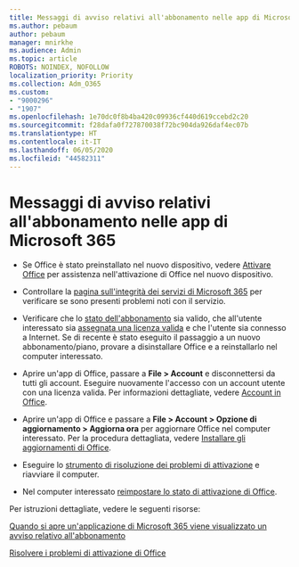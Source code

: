 ```yaml
---
title: Messaggi di avviso relativi all'abbonamento nelle app di Microsoft 365
ms.author: pebaum
author: pebaum
manager: mnirkhe
ms.audience: Admin
ms.topic: article
ROBOTS: NOINDEX, NOFOLLOW
localization_priority: Priority
ms.collection: Adm_O365
ms.custom:
- "9000296"
- "1907"
ms.openlocfilehash: 1e70dc0f8b4ba420c09936cf440d619ccebd2c20
ms.sourcegitcommit: f28dafa0f727870038f72bc904da926daf4ec07b
ms.translationtype: HT
ms.contentlocale: it-IT
ms.lasthandoff: 06/05/2020
ms.locfileid: "44582311"
---
```

# <a name="subscription-notice-messages-in-microsoft-365-apps"></a>Messaggi di avviso relativi all'abbonamento nelle app di Microsoft 365

- Se Office è stato preinstallato nel nuovo dispositivo, vedere [Attivare Office](https://support.office.com/article/activate-office-5bd38f38-db92-448b-a982-ad170b1e187e) per assistenza nell'attivazione di Office nel nuovo dispositivo.

- Controllare la [pagina sull'integrità dei servizi di Microsoft 365](https://docs.microsoft.com/office365/enterprise/view-service-health) per verificare se sono presenti problemi noti con il servizio.

- Verificare che lo [stato dell'abbonamento](https://support.office.com/article/unlicensed-product-and-activation-errors-in-office-0d23d3c0-c19c-4b2f-9845-5344fedc4380#bkmk_checksubscription) sia valido, che all'utente interessato sia [assegnata una licenza valida](https://support.office.com/article/997596B5-4173-4627-B915-36ABAC6786DC?wt.mc_id=Alchemy_ClientDIA) e che l'utente sia connesso a Internet. Se di recente è stato eseguito il passaggio a un nuovo abbonamento/piano, provare a disinstallare Office e a reinstallarlo nel computer interessato.

- Aprire un'app di Office, passare a **File > Account** e disconnettersi da tutti gli account. Eseguire nuovamente l'accesso con un account utente con una licenza valida. Per informazioni dettagliate, vedere [Account in Office](https://support.office.com/article/accounts-in-office-628ea040-f265-49de-b986-be09c3ebf8a9).

- Aprire un'app di Office e passare a **File > Account > Opzione di aggiornamento > Aggiorna ora** per aggiornare Office nel computer interessato. Per la procedura dettagliata, vedere [Installare gli aggiornamenti di Office](https://support.office.com/article/install-office-updates-2ab296f3-7f03-43a2-8e50-46de917611c5).

- Eseguire lo [strumento di risoluzione dei problemi di attivazione](https://aka.ms/SARA-OfficeActivation-Alchemy) e riavviare il computer.

- Nel computer interessato [reimpostare lo stato di attivazione di Office](https://docs.microsoft.com/office/troubleshoot/activation/reset-office-365-proplus-activation-state).

Per istruzioni dettagliate, vedere le seguenti risorse: 

[Quando si apre un'applicazione di Microsoft 365 viene visualizzato un avviso relativo all'abbonamento](https://support.office.com/article/a-subscription-notice-appears-when-i-open-an-office-365-application-4cabe32c-f594-4c0e-9191-3d3ade10cceb)

[Risolvere i problemi di attivazione di Office](https://support.office.com/article/unlicensed-product-and-activation-errors-in-office-0d23d3c0-c19c-4b2f-9845-5344fedc4380)
